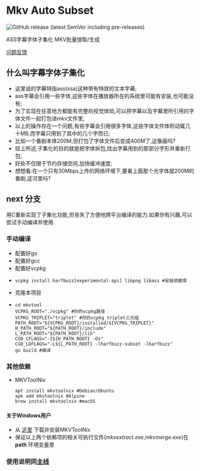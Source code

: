 # Mkv Auto Subset

![GitHub release (latest SemVer including pre-releases)](https://img.shields.io/github/v/release/MkvAutoSubset/MkvAutoSubset?include_prereleases)

ASS字幕字体子集化 MKV批量提取/生成

[问题反馈](https://bbs.acgrip.com/thread-9070-13-1.html)

## 什么叫字幕字体子集化
- 这里说的字幕特指ass(ssa)这种带有特效的文本字幕;
- ass字幕会引用一些字体,这些字体在播放器所在的系统里可能有安装,也可能没有;
- 为了实现在任意地方都能有完整的视觉体验,可以把字幕以及字幕里所引用的字体文件一起打包进mkv文件里;
- 以上的操作存在一个问题,有些字幕会引用很多字体,这些字体文件体积动辄几十MB,而字幕只用到了其中的几个字而已;
- 比如一个番剧本体200M,但打包了字体文件后变成400M了,这像画吗?
- 综上所述,子集化的目的就是把字体拆包,找出字幕用到的那部分字形并重新打包;
- 好处不仅限于节约存储空间,加快缓冲速度;
- 想想看:在一个只有30Mbps上传的网络环境下,要看上面那个光字体就200M的番剧,这河里吗?

## next 分支
用C重新实现了子集化功能,但丧失了方便地跨平台编译的能力.如果你有兴趣,可以尝试手动编译并使用.

### 手动编译
- 配置好go
- 配置好gcc
- 配置好vcpkg
- ```shell
  vcpkg install harfbuzz[experimental-api] libpng libass #安装依赖库
  ```
- 克隆本项目
- ```shell
  cd mkvtool
  VCPKG_ROOT="./vcpkg" #你的vcpkg路径
  VCPKG_TRIPLET="triplet" #你的vcpkg triplet三元组
  PATH_ROOT="${VCPKG_ROOT}/installed/${VCPKG_TRIPLET}"
  H_PATH_ROOT="${PATH_ROOT}/include"
  L_PATH_ROOT="${PATH_ROOT}/lib"
  CGO_CFLAGS="-I${H_PATH_ROOT} -Os"
  CGO_LDFLAGS="-L${L_PATH_ROOT} -lharfbuzz-subset -lharfbuzz"
  go build #编译
  ```

### 其他依赖

- MKVToolNix
  ```shell
  apt install mkvtoolnix #Debian/Ubuntu
  apk add mkvtoolnix #Alpine
  brew install mkvtoolnix #macOS
  ```

#### 关于Windows用户

- 从 [这里](https://www.fosshub.com/MKVToolNix.html) 下载并安装MKVToolNix
- 保证以上两个依赖项的相关可执行文件(_mkvextract.exe_,_mkvmerge.exe_)在 **path** 环境变量里

### 使用说明同[主线](https://github.com/MkvAutoSubset/MkvAutoSubset?tab=readme-ov-file#%E4%B8%80%E9%83%A8%E5%88%86%E4%B8%AD%E6%96%87%E4%BD%BF%E7%94%A8%E8%AF%B4%E6%98%8E%E8%8B%B1%E6%96%87%E5%AE%8C%E6%95%B4%E7%89%88)